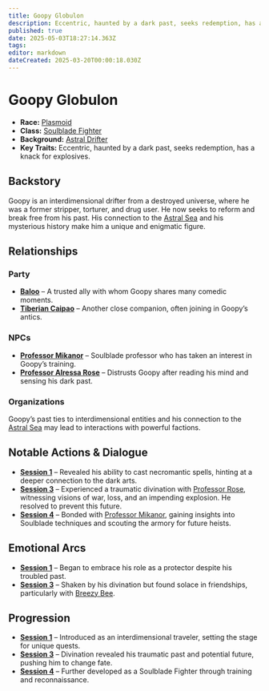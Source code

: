```yaml
---
title: Goopy Globulon
description: Eccentric, haunted by a dark past, seeks redemption, has a knack for explosives.
published: true
date: 2025-05-03T18:27:14.363Z
tags: 
editor: markdown
dateCreated: 2025-03-20T00:00:18.030Z
---
```


# Goopy Globulon

- **Race:** [Plasmoid](/races/plasmoid)  
- **Class:** [Soulblade Fighter](/Classes/soulblade-archetype)  
- **Background:** [Astral Drifter](/backgrounds/astral-drifter)  
- **Key Traits:** Eccentric, haunted by a dark past, seeks redemption, has a knack for explosives.  

## Backstory  
Goopy is an interdimensional drifter from a destroyed universe, where he was a former stripper, torturer, and drug user. He now seeks to reform and break free from his past. His connection to the [Astral Sea](/locations/astral-sea) and his mysterious history make him a unique and enigmatic figure.  

## Relationships  

### Party  
- **[Baloo](/characters/baloo)** – A trusted ally with whom Goopy shares many comedic moments.  
- **[Tiberian Caipao](/characters/tiberian-caipao)** – Another close companion, often joining in Goopy’s antics.  

### NPCs  
- **[Professor Mikanor](/characters/professor-mikanor)** – Soulblade professor who has taken an interest in Goopy’s training.  
- **[Professor Alressa Rose](/characters/professor-alressa-rose)** – Distrusts Goopy after reading his mind and sensing his dark past.  

### Organizations  
Goopy’s past ties to interdimensional entities and his connection to the [Astral Sea](/locations/astral-sea) may lead to interactions with powerful factions.  

## Notable Actions & Dialogue  

- **[Session 1](/session/session-1)** – Revealed his ability to cast necromantic spells, hinting at a deeper connection to the dark arts.  
- **[Session 3](/session/session-3)** – Experienced a traumatic divination with [Professor Rose](/characters/professor-alressa-rose), witnessing visions of war, loss, and an impending explosion. He resolved to prevent this future.  
- **[Session 4](/session/session-4)** – Bonded with [Professor Mikanor](/characters/professor-mikanor), gaining insights into Soulblade techniques and scouting the armory for future heists.  

## Emotional Arcs  

- **[Session 1](/session/session-1)** – Began to embrace his role as a protector despite his troubled past.  
- **[Session 3](/session/session-3)** – Shaken by his divination but found solace in friendships, particularly with [Breezy Bee](/characters/breezy-bee).  

## Progression  

- **[Session 1](/session/session-1)** – Introduced as an interdimensional traveler, setting the stage for unique quests.  
- **[Session 3](/session/session-3)** – Divination revealed his traumatic past and potential future, pushing him to change fate.  
- **[Session 4](/session/session-4)** – Further developed as a Soulblade Fighter through training and reconnaissance.  
